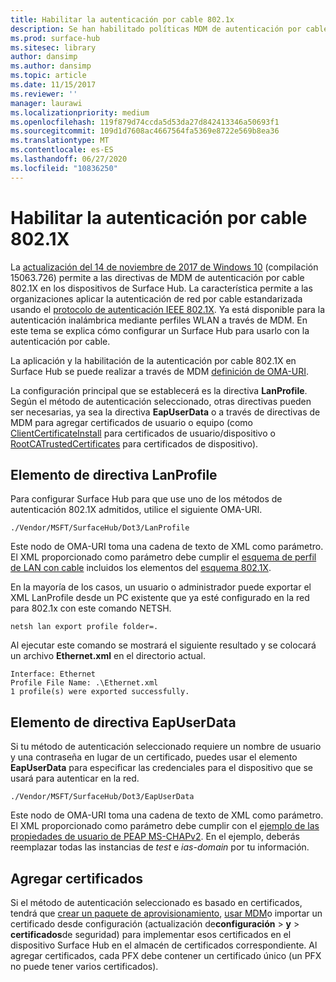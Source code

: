```yaml
---
title: Habilitar la autenticación por cable 802.1x
description: Se han habilitado políticas MDM de autenticación por cable 802.1x en dispositivos de Surface Hub.
ms.prod: surface-hub
ms.sitesec: library
author: dansimp
ms.author: dansimp
ms.topic: article
ms.date: 11/15/2017
ms.reviewer: ''
manager: laurawi
ms.localizationpriority: medium
ms.openlocfilehash: 119f879d74ccda5d53da27d842413346a50693f1
ms.sourcegitcommit: 109d1d7608ac4667564fa5369e8722e569b8ea36
ms.translationtype: MT
ms.contentlocale: es-ES
ms.lasthandoff: 06/27/2020
ms.locfileid: "10836250"
---
```

# Habilitar la autenticación por cable 802.1X

La [actualización del 14 de noviembre de 2017 de Windows 10](https://support.microsoft.com/help/4048954/windows-10-update-kb4048954) (compilación 15063.726) permite a las directivas de MDM de autenticación por cable 802.1X en los dispositivos de Surface Hub. La característica permite a las organizaciones aplicar la autenticación de red por cable estandarizada usando el [protocolo de autenticación IEEE 802.1X](http://www.ieee802.org/1/pages/802.1x-2010.html). Ya está disponible para la autenticación inalámbrica mediante perfiles WLAN a través de MDM. En este tema se explica cómo configurar un Surface Hub para usarlo con la autenticación por cable. 

La aplicación y la habilitación de la autenticación por cable 802.1X en Surface Hub se puede realizar a través de MDM [definición de OMA-URI](https://docs.microsoft.com/intune-classic/deploy-use/windows-10-policy-settings-in-microsoft-intune#oma-uri-settings). 

La configuración principal que se establecerá es la directiva **LanProfile**. Según el método de autenticación seleccionado, otras directivas pueden ser necesarias, ya sea la directiva **EapUserData** o a través de directivas de MDM para agregar certificados de usuario o equipo (como [ClientCertificateInstall](https://docs.microsoft.com/windows/client-management/mdm/clientcertificateinstall-csp) para certificados de usuario/dispositivo o [RootCATrustedCertificates](https://docs.microsoft.com/windows/client-management/mdm/rootcacertificates-csp) para certificados de dispositivo). 

##  <a name="lanprofile-policy-element"></a>Elemento de directiva LanProfile

Para configurar Surface Hub para que use uno de los métodos de autenticación 802.1X admitidos, utilice el siguiente OMA-URI. 

```
./Vendor/MSFT/SurfaceHub/Dot3/LanProfile
```

Este nodo de OMA-URI toma una cadena de texto de XML como parámetro. El XML proporcionado como parámetro debe cumplir el [esquema de perfil de LAN con cable](https://msdn.microsoft.com/library/cc233002.aspx) incluidos los elementos del [esquema 802.1X](https://msdn.microsoft.com/library/cc233003.aspx). 

En la mayoría de los casos, un usuario o administrador puede exportar el XML LanProfile desde un PC existente que ya esté configurado en la red para 802.1x con este comando NETSH. 

```
netsh lan export profile folder=.
```

Al ejecutar este comando se mostrará el siguiente resultado y se colocará un archivo **Ethernet.xml** en el directorio actual. 

```
Interface: Ethernet
Profile File Name: .\Ethernet.xml
1 profile(s) were exported successfully.
```

##  <a name="eapuserdata-policy-element"></a>Elemento de directiva EapUserData

Si tu método de autenticación seleccionado requiere un nombre de usuario y una contraseña en lugar de un certificado, puedes usar el elemento **EapUserData** para especificar las credenciales para el dispositivo que se usará para autenticar en la red. 

```
./Vendor/MSFT/SurfaceHub/Dot3/EapUserData 
```

Este nodo de OMA-URI toma una cadena de texto de XML como parámetro. El XML proporcionado como parámetro debe cumplir con el [ejemplo de las propiedades de usuario de PEAP MS-CHAPv2](https://msdn.microsoft.com/library/windows/desktop/bb891979). En el ejemplo, deberás reemplazar todas las instancias de *test* e *ias-domain* por tu información.



##  <a name="adding-certificates"></a>Agregar certificados

Si el método de autenticación seleccionado es basado en certificados, tendrá que [crear un paquete de aprovisionamiento](provisioning-packages-for-surface-hub.md), [usar MDM](https://docs.microsoft.com/windows/client-management/mdm/clientcertificateinstall-csp)o importar un certificado desde configuración (actualización de**configuración**  >  **y**  >  **certificados**de seguridad) para implementar esos certificados en el dispositivo Surface Hub en el almacén de certificados correspondiente. Al agregar certificados, cada PFX debe contener un certificado único (un PFX no puede tener varios certificados).

